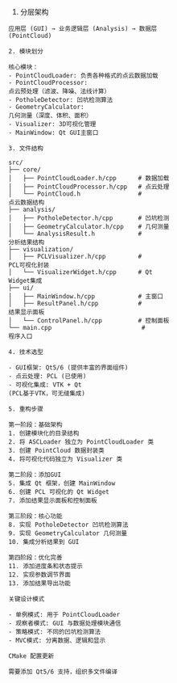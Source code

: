    1. 分层架构

    应用层 (GUI) → 业务逻辑层 (Analysis) → 数据层 
    (PointCloud)

    2. 模块划分

    核心模块：
    - PointCloudLoader: 负责各种格式的点云数据加载
    - PointCloudProcessor: 
    点云预处理（滤波、降噪、法线计算）
    - PotholeDetector: 凹坑检测算法
    - GeometryCalculator: 
    几何测量（深度、体积、面积）
    - Visualizer: 3D可视化管理
    - MainWindow: Qt GUI主窗口

    3. 文件结构

    src/
    ├── core/
    │   ├── PointCloudLoader.h/cpp      # 数据加载
    │   ├── PointCloudProcessor.h/cpp   # 点云处理
    │   └── PointCloud.h                # 
    点云数据结构
    ├── analysis/
    │   ├── PotholeDetector.h/cpp       # 凹坑检测
    │   ├── GeometryCalculator.h/cpp    # 几何测量
    │   └── AnalysisResult.h            # 
    分析结果结构
    ├── visualization/
    │   ├── PCLVisualizer.h/cpp         # 
    PCL可视化封装
    │   └── VisualizerWidget.h/cpp      # Qt 
    Widget集成
    ├── ui/
    │   ├── MainWindow.h/cpp            # 主窗口
    │   ├── ResultPanel.h/cpp           # 
    结果显示面板
    │   └── ControlPanel.h/cpp          # 控制面板
    └── main.cpp                         # 
    程序入口

    4. 技术选型

    - GUI框架: Qt5/6 (提供丰富的界面组件)
    - 点云处理: PCL (已使用)
    - 可视化集成: VTK + Qt 
    (PCL基于VTK，可无缝集成)

    5. 重构步骤

    第一阶段：基础架构
    1. 创建模块化的目录结构
    2. 将 ASCLoader 独立为 PointCloudLoader 类
    3. 创建 PointCloud 数据封装类
    4. 将可视化代码独立为 Visualizer 类

    第二阶段：添加GUI
    5. 集成 Qt 框架，创建 MainWindow
    6. 创建 PCL 可视化的 Qt Widget
    7. 添加结果显示面板和控制面板

    第三阶段：核心功能
    8. 实现 PotholeDetector 凹坑检测算法
    9. 实现 GeometryCalculator 几何测量
    10. 集成分析结果到 GUI

    第四阶段：优化完善
    11. 添加进度条和状态提示
    12. 实现参数调节界面
    13. 添加结果导出功能

    关键设计模式

    - 单例模式: 用于 PointCloudLoader
    - 观察者模式: GUI 与数据处理模块通信
    - 策略模式: 不同的凹坑检测算法
    - MVC模式: 分离数据、逻辑和显示

    CMake 配置更新

    需要添加 Qt5/6 支持，组织多文件编译